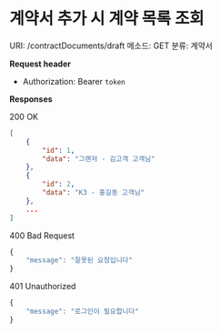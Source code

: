 # 계약서 추가 시 계약 목록 조회

URI: /contractDocuments/draft
메소드: GET
분류: 계약서

**Request header**

- Authorization: Bearer `token`

**Responses**

200 OK

```json
[
	{
		"id": 1,
		"data": "그랜저 - 김고객 고객님"
	},
	{
		"id": 2,
		"data": "K3 - 홍길동 고객님"
	},
	...
]
```

400 Bad Request

```jsx
{
	"message": "잘못된 요청입니다"
}
```

401 Unauthorized

```jsx
{
	"message": "로그인이 필요합니다"
}
```